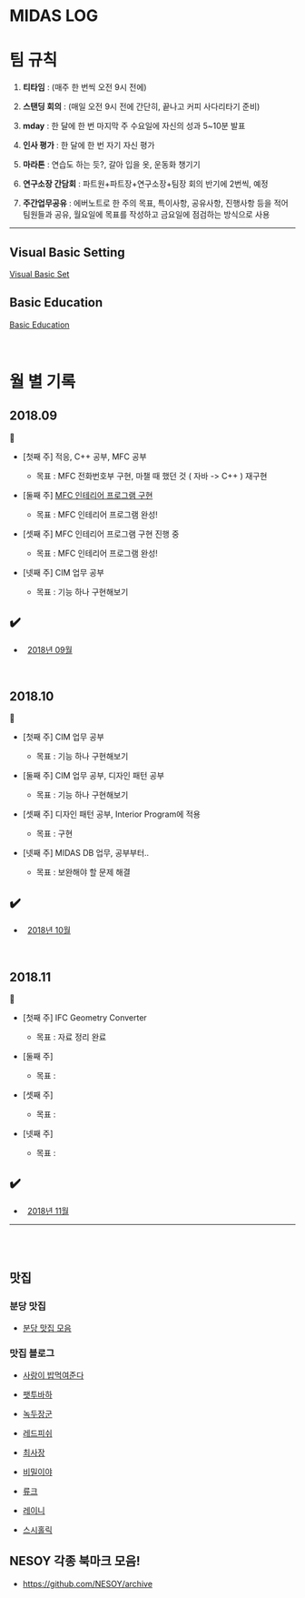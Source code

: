 # MIDAS LOG

# 팀 규칙

1. __티타임__ : (매주 한 번씩 오전 9시 전에)

2. __스탠딩 회의__ : (매일 오전 9시 전에 간단히, 끝나고 커피 사다리타기 준비)

3. __mday__ : 한 달에 한 번 마지막 주 수요일에 자신의 성과 5~10분 발표

4. __인사 평가__ : 한 달에 한 번 자기 자신 평가

5. __마라톤__ : 연습도 하는 듯?, 갈아 입을 옷, 운동화 챙기기

6. __연구소장 간담회__ : 파트원+파트장+연구소장+팀장 회의 반기에 2번씩, 예정

7. __주간업무공유__ : 에버노트로 한 주의 목표, 특이사항, 공유사항, 진행사항 등을 적어 팀원들과 공유, 월요일에 목표를 작성하고 금요일에 점검하는 방식으로 사용

---

## Visual Basic Setting

[Visual Basic Set](/contents/VisualBasicSet.md)

## Basic Education

[Basic Education](/contents/BasicEducation/README.md)

<br/>

# 월 별 기록

## 2018.09
:memo:
* [첫째 주] 적응, C++ 공부, MFC 공부
  * 목표 : MFC 전화번호부 구현, 마챌 때 했던 것 ( 자바 -> C++ ) 재구현

* [둘째 주] [MFC 인테리어 프로그램 구현](https://github.com/wnsgml972/MFC-InteriorProgram)
  * 목표 : MFC 인테리어 프로그램 완성!

* [셋째 주] MFC 인테리어 프로그램 구현 진행 중
  * 목표 : MFC 인테리어 프로그램 완성!

* [넷째 주] CIM 업무 공부
  * 목표 : 기능 하나 구현해보기


## :heavy_check_mark:
* &nbsp; [2018년 09월](/contents/2018.09/09.md)

<br/>

## 2018.10
:memo:
* [첫째 주] CIM 업무 공부
  * 목표 : 기능 하나 구현해보기

* [둘째 주] CIM 업무 공부, 디자인 패턴 공부
  * 목표 : 기능 하나 구현해보기

* [셋째 주] 디자인 패턴 공부, Interior Program에 적용
  * 목표 : 구현

* [넷째 주] MIDAS DB 업무, 공부부터..
  * 목표 : 보완해야 할 문제 해결


## :heavy_check_mark:
* &nbsp; [2018년 10월](/contents/2018.10/10.md)

<br/>

## 2018.11
:memo:
* [첫째 주] IFC Geometry Converter
  * 목표 : 자료 정리 완료

* [둘째 주]
  * 목표 :

* [셋째 주]
  * 목표 :

* [넷째 주]
  * 목표 :


## :heavy_check_mark:
* &nbsp; [2018년 11월](/contents/2018.11/11.md)

---

<br/><br/>

## 맛집

### 분당 맛집

* [분당 맛집 모음](https://github.com/JeaSungLEE/bundang)

### 맛집 블로그

* [사랑이 밥먹여준다](https://blog.naver.com/zephyr122059)

* [팻투바하](http://blog.naver.com/pat2bach)

* [녹두장군](http://hsong.egloos.com/)

* [레드피쉬](http://redfish.egloos.com/)

* [최사장](https://blog.naver.com/mpasdf)

* [비밀이야](https://blog.naver.com/mardukas)

* [류크](https://blog.naver.com/luke_suh)

* [레이니](https://blog.naver.com/paperchan)

* [스시홀릭](https://blog.naver.com/blue85888)


## NESOY 각종 북마크 모음!

* <https://github.com/NESOY/archive>
